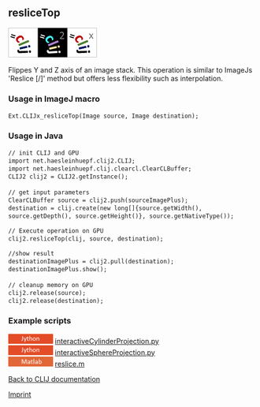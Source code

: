 ## resliceTop
<img src="images/mini_clij1_logo.png"/><img src="images/mini_clij2_logo.png"/><img src="images/mini_clijx_logo.png"/>

Flippes Y and Z axis of an image stack. This operation is similar to ImageJs 'Reslice [/]' method but
offers less flexibility such as interpolation.

### Usage in ImageJ macro
```
Ext.CLIJx_resliceTop(Image source, Image destination);
```


### Usage in Java
```
// init CLIJ and GPU
import net.haesleinhuepf.clij2.CLIJ;
import net.haesleinhuepf.clij.clearcl.ClearCLBuffer;
CLIJ2 clij2 = CLIJ2.getInstance();

// get input parameters
ClearCLBuffer source = clij2.push(sourceImagePlus);
destination = clij.create(new long[]{source.getWidth(), source.getDepth(), source.getHeight()}, source.getNativeType());
```

```
// Execute operation on GPU
clij2.resliceTop(clij, source, destination);
```

```
//show result
destinationImagePlus = clij2.pull(destination);
destinationImagePlus.show();

// cleanup memory on GPU
clij2.release(source);
clij2.release(destination);
```




### Example scripts
<a href="https://github.com/clij/clij-advanced-filters/blob/master/src/main/jython/"><img src="images/language_jython.png" height="20"/></a> [interactiveCylinderProjection.py](https://github.com/clij/clij-advanced-filters/blob/master/src/main/jython/interactiveCylinderProjection.py)  
<a href="https://github.com/clij/clij-advanced-filters/blob/master/src/main/jython/"><img src="images/language_jython.png" height="20"/></a> [interactiveSphereProjection.py](https://github.com/clij/clij-advanced-filters/blob/master/src/main/jython/interactiveSphereProjection.py)  
<a href="https://github.com/clij/clatlab/blob/master/src/main/matlab/"><img src="images/language_matlab.png" height="20"/></a> [reslice.m](https://github.com/clij/clatlab/blob/master/src/main/matlab/reslice.m)  


[Back to CLIJ documentation](https://clij.github.io/)

[Imprint](https://clij.github.io/imprint)

